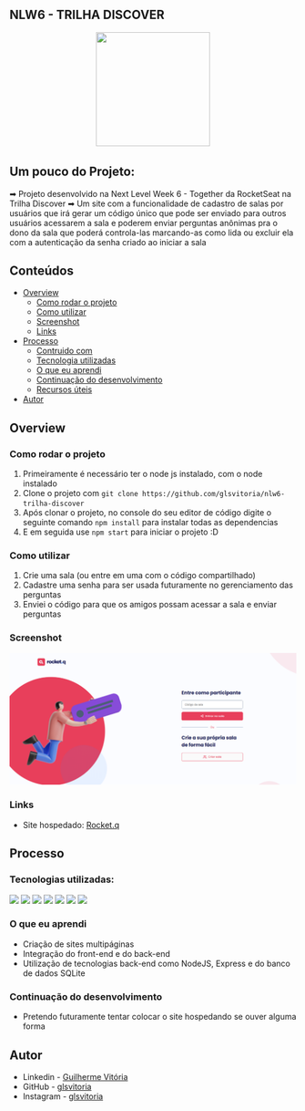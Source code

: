 ## NLW6 - TRILHA DISCOVER
<p align="center">
  <img src="https://img.icons8.com/plasticine/2x/circled-play.png" width="200px" height="200px"/></p>
<p align="center">

## Um pouco do Projeto:

➡ Projeto desenvolvido na Next Level Week 6 - Together da RocketSeat na Trilha Discover
➡ Um site com a funcionalidade de cadastro de salas por usuários que irá gerar um código único que pode ser enviado para outros usuários acessarem a sala e poderem enviar perguntas anônimas pra o dono da sala que poderá controla-las marcando-as como lida ou excluir ela com a autenticação da senha criado ao iniciar a sala

## Conteúdos

- [Overview](#overview)
  - [Como rodar o projeto](#como-rodar-o-projeto)
  - [Como utilizar](#como-utilizar-o-projeto)
  - [Screenshot](#screenshot)
  - [Links](#links)
- [Processo](#processo)
  - [Contruido com](#construido-com)
  - [Tecnologia utilizadas](#tecnologias-utilizadas)
  - [O que eu aprendi](#oque-eu-aprendi)
  - [Continuação do desenvolvimento](#continuacao-do-desenvolvimento)
  - [Recursos úteis](#recursos-uteis)
- [Autor](#autor)

## Overview

### Como rodar o projeto

 1. Primeiramente é necessário ter o node js instalado, com o node instalado
 2. Clone o projeto com `git clone https://github.com/glsvitoria/nlw6-trilha-discover`
 3. Após clonar o projeto, no console do seu editor de código digite o seguinte comando `npm install` para instalar todas as dependencias
 4. E em seguida use `npm start` para iniciar o projeto :D

### Como utilizar

 1. Crie uma sala (ou entre em uma com o código compartilhado)
 2. Cadastre uma senha para ser usada futuramente no gerenciamento das perguntas
 3. Enviei o código para que os amigos possam acessar a sala e enviar perguntas

### Screenshot
![](./public/images/Screenshot.png)
  
### Links
 - Site hospedado: [Rocket.q](https://rocket-q-nlw-discover.herokuapp.com/)

## Processo

### Tecnologias utilizadas:

[<img src="https://img.shields.io/static/v1?label=&message=HTML&color=orange&style=for-the-badge&logo=HTML5&logoColor=white" />](https://github.com/glsvitoria)
[<img src="https://img.shields.io/static/v1?label=&message=CSS&color=blue&style=for-the-badge&logo=CSS3&logoColor=white" />](https://github.com/glsvitoria)
[<img src="https://img.shields.io/static/v1?label=&message=JS&color=yellowgreen&style=for-the-badge&logo=JavaScript&logoColor=white" />](https://github.com/glsvitoria)
[<img src="https://img.shields.io/static/v1?label=&message=NodeJS&color=yellow&style=for-the-badge&logo=NodeJSlogoColor=white" />](https://github.com/glsvitoria)
[<img src="https://img.shields.io/static/v1?label=&message=SQLite3&color=yellowgreen&style=for-the-badge&logo=SQLite&logoColor=white" />](https://github.com/glsvitoria)
[<img src="https://img.shields.io/static/v1?label=&message=EJS&color=red&style=for-the-badge&logo=EJS&logoColor=white" />](https://github.com/glsvitoria)
[<img src="https://img.shields.io/static/v1?label=&message=Express&color=yellowgreen&style=for-the-badge&logo=Express&logoColor=white" />](https://github.com/glsvitoria)

### O que eu aprendi

- Criação de sites multipáginas
- Integração do front-end e do back-end
- Utilização de tecnologias back-end como NodeJS, Express e do banco de dados SQLite

### Continuação do desenvolvimento

- Pretendo futuramente tentar colocar o site hospedando se ouver alguma forma

## Autor
- Linkedin - [Guilherme Vitória](https://www.linkedin.com/in/glsvitoria/)
- GitHub - [glsvitoria](https://github.com/glsvitoria)
- Instagram - [glsvitoria](https://www.instagram.com/glsvitoria/)
